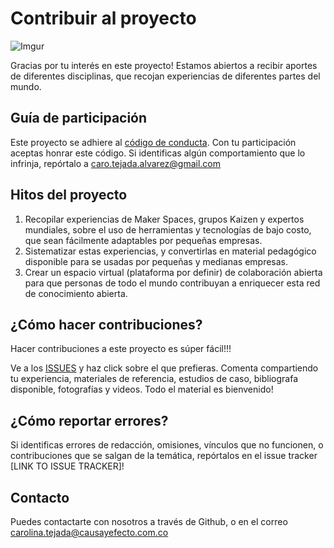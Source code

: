 # Contribuir al proyecto

![Imgur](http://i.imgur.com/nCgiS0k.png)
 
Gracias por tu interés en este proyecto!  Estamos abiertos a recibir aportes de diferentes disciplinas, que recojan experiencias de diferentes partes del mundo.
  
## Guía de participación
 
Este proyecto se adhiere al [código de conducta](CÓDIGO_DE_CONDUCTA.md). Con tu participación aceptas honrar este código. Si identificas algún comportamiento que lo infrinja, repórtalo a caro.tejada.alvarez@gmail.com  
 
## Hitos del proyecto

1. Recopilar experiencias de Maker Spaces, grupos Kaizen y expertos mundiales, sobre el uso de herramientas y tecnologías de bajo costo, que sean fácilmente adaptables por pequeñas empresas. 
2. Sistematizar estas experiencias, y convertirlas en material pedagógico disponible para se usadas por pequeñas y medianas empresas.
3. Crear un espacio virtual (plataforma por definir) de colaboración abierta para que personas de todo el mundo contribuyan a enriquecer esta red de conocimiento abierta.
 
## ¿Cómo hacer contribuciones?
 
Hacer contribuciones a este proyecto es súper fácil!!!
 
Ve a los [ISSUES](https://github.com/Carotejada/Maker-Spaces-para-pequenas-industrias/issues) y haz click sobre el que prefieras. Comenta compartiendo tu experiencia, materiales de referencia, estudios de caso, bibliografa disponible, fotografías y videos. Todo el material es bienvenido!
 
## ¿Cómo reportar errores?
 
Si identificas errores de redacción, omisiones, vínculos que no funcionen, o contribuciones que se salgan de la temática, repórtalos en el issue tracker [LINK TO ISSUE TRACKER]!
 
## Contacto
 
Puedes contactarte con nosotros a través de Github, o en el correo carolina.tejada@causayefecto.com.co

